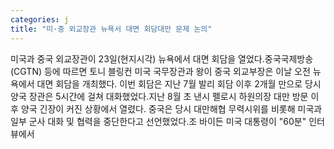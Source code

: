 ```yaml
---
categories: j
title: "미·중 외교장관 뉴욕서 대면 회담대만 문제 논의"
---
```

미국과 중국 외교장관이 23일(현지시각) 뉴욕에서 대면 회담을 열었다.중국국제방송(CGTN) 등에 따르면 토니 블링컨 미국 국무장관과 왕이 중국 외교부장은 이날 오전 뉴욕에서 대면 회담을 개최했다. 이번 회담은 지난 7월 발리 회담 이후 2개월 만으로 당시 양국 장관은 5시간에 걸쳐 대화했었다.지난 8월 초 낸시 펠로시 하원의장 대만 방문 이후 양국 긴장이 커진 상황에서 열렸다. 중국은 당시 대만해협 무력시위를 비롯해 미국과 일부 군사 대화 및 협력을 중단한다고 선언했었다.조 바이든 미국 대통령이 "60분" 인터뷰에서